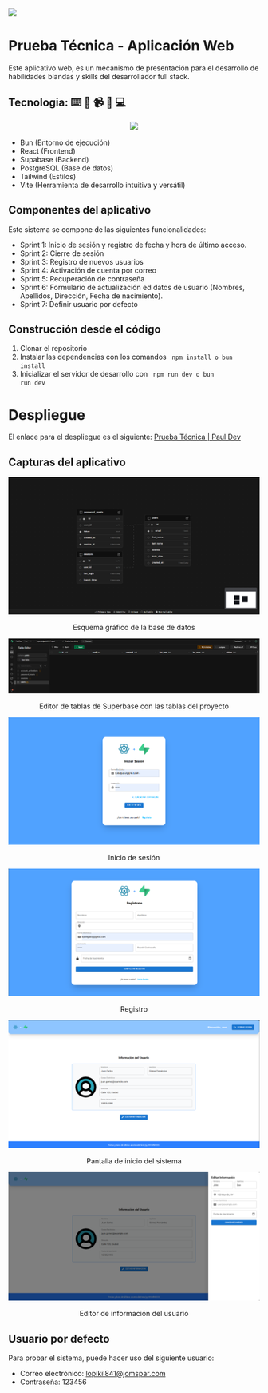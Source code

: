 <img src="https://blog.openreplay.com/assets/hero_10NvnC.png"/>

# Prueba Técnica - Aplicación Web
Este aplicativo web, es un mecanismo de presentación para el desarrollo de habilidades blandas y skills del desarrollador full stack.

## Tecnologia: ⌨️ 📡 📹 📸 💻
<p align="center">
  <a href="https://skillicons.dev">
    <img src="https://skillicons.dev/icons?i=bun,postgresql,react,supabase,tailwind,vite" />
  </a>
</p>

- Bun (Entorno de ejecución)
- React (Frontend)
- Supabase (Backend)
- PostgreSQL (Base de datos)
- Tailwind (Estilos)
- Vite (Herramienta de desarrollo intuitiva y versátil)

## Componentes del aplicativo
Este sistema se compone de las siguientes funcionalidades:
- Sprint 1: Inicio de sesión y registro de fecha y hora de último acceso.
- Sprint 2: Cierre de sesión
- Sprint 3: Registro de nuevos usuarios
- Sprint 4: Activación de cuenta por correo
- Sprint 5: Recuperación de contraseña
- Sprint 6: Formulario de actualización ed datos de usuario (Nombres, Apellidos, Dirección, Fecha de nacimiento).
- Sprint 7: Definir usuario por defecto

## Construcción desde el código
1. Clonar el repositorio
2. Instalar las dependencias con los comandos <code> npm install o bun install </code>
3. Inicializar el servidor de desarrollo con <code> npm run dev o bun run dev </code>

# Despliegue
El enlace para el despliegue es el siguiente: [Prueba Técnica | Paul Dev](https://test-fullstack-pauldev.netlify.app/)

## Capturas del aplicativo

![](/images/db.png)
<p align="center">Esquema gráfico de la base de datos</p> 

![](/images/image.png)
<p align="center">Editor de tablas de Superbase con las tablas del proyecto</p> 

![](/images/login.png)
<p align="center">Inicio de sesión</p> 

![](/images/register.png)
<p align="center">Registro</p> 

![](/images/dashboard.png)
<p align="center">Pantalla de inicio del sistema</p>

![](/images/edit-info.png)
<p align="center">Editor de información del usuario</p> 

## Usuario por defecto
Para probar el sistema, puede hacer uso del siguiente usuario:
 - Correo electrónico: lopikil841@jomspar.com
 - Contraseña: 123456
